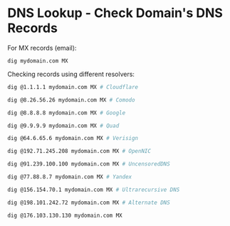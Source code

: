 # DNS Lookup - Check Domain's DNS Records

For MX records (email):

```
dig mydomain.com MX
```

Checking records using different resolvers:

```sh
dig @1.1.1.1 mydomain.com MX # Cloudflare

dig @8.26.56.26 mydomain.com MX # Comodo

dig @8.8.8.8 mydomain.com MX # Google

dig @9.9.9.9 mydomain.com MX # Quad

dig @64.6.65.6 mydomain.com MX # Verisign

dig @192.71.245.208 mydomain.com MX # OpenNIC

dig @91.239.100.100 mydomain.com MX # UncensoredDNS

dig @77.88.8.7 mydomain.com MX # Yandex

dig @156.154.70.1 mydomain.com MX # Ultrarecursive DNS

dig @198.101.242.72 mydomain.com MX # Alternate DNS

dig @176.103.130.130 mydomain.com MX
```
